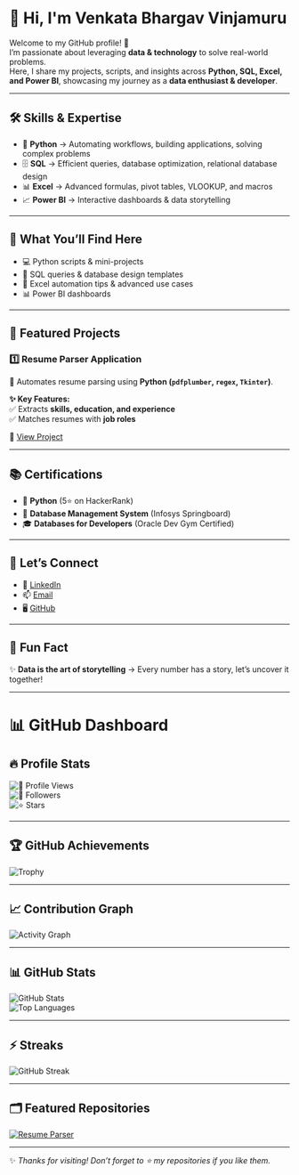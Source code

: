 # 👋 Hi, I'm **Venkata Bhargav Vinjamuru**  

Welcome to my GitHub profile! 🚀  
I’m passionate about leveraging **data & technology** to solve real-world problems.  
Here, I share my projects, scripts, and insights across **Python, SQL, Excel, and Power BI**, showcasing my journey as a **data enthusiast & developer**.  

---

## 🛠️ Skills & Expertise  

- 🐍 **Python** → Automating workflows, building applications, solving complex problems  
- 🗄️ **SQL** → Efficient queries, database optimization, relational database design  
- 📊 **Excel** → Advanced formulas, pivot tables, VLOOKUP, and macros  
- 📈 **Power BI** → Interactive dashboards & data storytelling  

---

## 🚀 What You’ll Find Here  

- 💻 Python scripts & mini-projects  
- 📂 SQL queries & database design templates  
- 📑 Excel automation tips & advanced use cases  
- 📊 Power BI dashboards  

---

## 📌 Featured Projects  

### 1️⃣ Resume Parser Application  
🔎 Automates resume parsing using **Python (`pdfplumber`, `regex`, `Tkinter`)**.  

**✨ Key Features:**  
✅ Extracts **skills, education, and experience**  
✅ Matches resumes with **job roles**  

🔗 [View Project](https://github.com/Vbhargav370/resume_parser.py)  

---

## 📚 Certifications  

- 🌟 **Python** (5⭐ on HackerRank)  
- 🏅 **Database Management System** (Infosys Springboard)  
- 🎓 **Databases for Developers** (Oracle Dev Gym Certified)  

---

## 🤝 Let’s Connect  

- 💼 [LinkedIn](https://www.linkedin.com/in/vbhargav370)  
- 📫 [Email](mailto:vbhargav370@gmail.com)  
- 🖥️ [GitHub](https://github.com/Vbhargav370)  

---

## 🖤 Fun Fact  

✨ **Data is the art of storytelling** → Every number has a story, let’s uncover it together!  

---

# 📊 GitHub Dashboard  

## 🔥 Profile Stats  
![👀 Profile Views](https://komarev.com/ghpvc/?username=Vbhargav370&label=Profile%20Views&color=brightgreen&style=for-the-badge)  
![👥 Followers](https://img.shields.io/github/followers/Vbhargav370?label=Followers&style=for-the-badge)  
![⭐ Stars](https://img.shields.io/github/stars/Vbhargav370?label=Stars&style=for-the-badge)  

---

## 🏆 GitHub Achievements  
![Trophy](https://github-profile-trophy.vercel.app/?username=Vbhargav370&theme=tokyonight&no-frame=true&margin-w=15)  

---

## 📈 Contribution Graph  
![Activity Graph](https://github-readme-activity-graph.vercel.app/graph?username=Vbhargav370&theme=github-compact)  

---

## 📊 GitHub Stats  
![GitHub Stats](https://github-readme-stats.vercel.app/api?username=Vbhargav370&show_icons=true&theme=tokyonight&count_private=true)  
![Top Languages](https://github-readme-stats.vercel.app/api/top-langs/?username=Vbhargav370&layout=compact&theme=tokyonight)  

---

## ⚡ Streaks  
![GitHub Streak](https://github-readme-streak-stats.herokuapp.com/?user=Vbhargav370&theme=tokyonight&date_format=M%20j%5B,%20Y%5D)  

---

## 🗂️ Featured Repositories  
[![Resume Parser](https://github-readme-stats.vercel.app/api/pin/?username=Vbhargav370&repo=resume_parser.py&theme=tokyonight)](https://github.com/Vbhargav370/resume_parser.py)  

---

✨ _Thanks for visiting! Don’t forget to ⭐ my repositories if you like them._  
